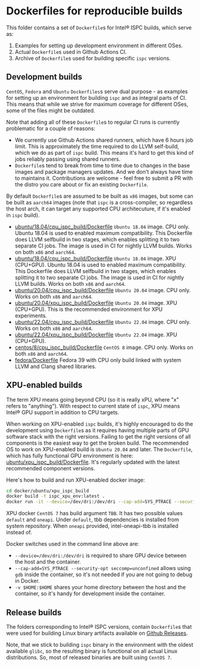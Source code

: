 Dockerfiles for reproducible builds
===================================

This folder contains a set of `Dockerfile`s for Intel® ISPC builds, which serve as:

 1. Examples for setting up development environment in different OSes.
 2. Actual `Dockerfile`s used in Github Actions CI.
 3. Archive of `Dockerfile`s used for building specific `ispc` versions.

Development builds
------------------

`CentOS`, `Fedora` and `Ubuntu` `Dockerfiles`s serve dual purpose - as examples for setting up an environment for building `ispc` and as integral parts of CI. This means that while we strive for maximum coverage for different OSes, some of the files might be outdated.

Note that adding all of these `Dockerfile`s to regular CI runs is currently problematic for a couple of reasons:

 * We currently use Github Actions shared runners, which have 6 hours job limit. This is approximately the time required to do LLVM self-build, which we do as part of `ispc` build. This means it's hard to get this kind of jobs reliably passing using shared runners.
 * `Dockerfile`s tend to break from time to time due to changes in the base images and package managers updates. And we don't always have time to maintains it. Contributions are welcome - feel free to submit a PR with the distro you care about or fix an existing `Dockerfile`.

By default `Dockerfile`s are assumed to be built as `x86` images, but some can be built as `aarch64` images (note that `ispc` is a cross-compiler, so regardless the host arch, it can target any supported CPU architecuture, if it's enabled in `ispc` build).

 * [ubuntu/18.04/cpu\_ispc\_build/Dockerfile](ubuntu/18.04/cpu_ispc_build/Dockerfile) `Ubuntu 18.04` image. CPU only. Ubuntu 18.04 is used to enabled maximum compatibility. This Dockerfile does LLVM selfbuild in two stages, which enables splitting it to two separate CI jobs. The image is used in CI for nightly LLVM builds. Works on both `x86` and `aarch64`.
 * [ubuntu/18.04/cpu\_ispc\_build/Dockerfile](ubuntu/18.04/cpu_ispc_build/Dockerfile) `Ubuntu 18.04` image. XPU (CPU+GPU). Ubuntu 18.04 is used to enabled maximum compatibility. This Dockerfile does LLVM selfbuild in two stages, which enables splitting it to two separate CI jobs. The image is used in CI for nightly LLVM builds. Works on both `x86` and `aarch64`.
 * [ubuntu/20.04/cpu\_ispc\_build/Dockerfile](ubuntu/20.04/cpu_ispc_build/Dockerfile) `Ubuntu 20.04` image. CPU only. Works on both `x86` and `aarch64`.
 * [ubuntu/20.04/xpu\_ispc\_build/Dockerfile](ubuntu/20.04/xpu_ispc_build/Dockerfile) `Ubuntu 20.04` image. XPU (CPU+GPU). This is the recommended environment for XPU experiments.
 * [ubuntu/22.04/cpu\_ispc\_build/Dockerfile](ubuntu/22.04/cpu_ispc_build/Dockerfile) `Ubuntu 22.04` image. CPU only. Works on both `x86` and `aarch64`.
 * [ubuntu/22.04/xpu\_ispc\_build/Dockerfile](ubuntu/22.04/xpu_ispc_build/Dockerfile) `Ubuntu 22.04` image. XPU (CPU+GPU).
 * [centos/8/cpu\_ispc\_build/Dockerfile](centos/8/cpu_ispc_build/Dockerfile) `CentOS 8` image. CPU only. Works on both `x86` and `aarch64`.
 * [fedora/Dockerfile](fedora/Dockerfile) Fedora 39 with CPU only build linked with system LLVM and Clang shared libraries.

XPU-enabled builds
------------------

The term XPU means going beyond CPU (so it is really xPU, where "x" refers to "anything"). With respect to current state of `ispc`, XPU means Intel® GPU support in addition to CPU targets.

When working on XPU-enabled `ispc` builds, it's highly encouraged to do the development using `Dockerfile`s as it requires having multiple parts of GPU software stack with the right versions. Failing to get the right versions of all components is the easiest way to get the broken build. The recommended OS to work on XPU-enabled build is `Ubuntu 20.04` and later. The `Dockerfile`, which has fully functional GPU environment is here: [ubuntu/xpu\_ispc\_build/Dockerfile](ubuntu/xpu_ispc_build/Dockerfile). It's regularly updated with the latest recommended component versions.

Here's how to build and run XPU-enabled docker image:
```bash
cd docker/ubuntu/xpu_ispc_build
docker build -t ispc_xpu_env:latest .
docker run -it --device=/dev/dri:/dev/dri --cap-add=SYS_PTRACE --security-opt seccomp=unconfined -v $HOME:$HOME ispc_xpu_env:latest /bin/bash
```

XPU docker `CentOS 7` has build argument `TBB`. It has two possible values
`default` and `oneapi`. Under `default`, tbb dependencies is installed from
system repository. When `oneapi` provided, intel-oneapi-tbb is installed
instead of.

Docker switches used in the command line above are:
 * `--device=/dev/dri:/dev/dri` is required to share GPU device between the host and the container.
 * `--cap-add=SYS_PTRACE --security-opt seccomp=unconfined` allows using `gdb` inside the container, so it's not needed if you are not going to debug in Docker.
 * `-v $HOME:$HOME` shares your home directory between the host and the container, so it's handy for development inside the container.

Release builds
--------------

The folders corresponding to Intel® ISPC versions, contain `Dockerfile`s that were used for building Linux binary artifacts available on [Github Releases](https://github.com/ispc/ispc/releases).

Note, that we stick to building `ispc` binary in the environment with the oldest available `glibc`, so the resulting binary is functional on all actual Linux distributions. So, most of released binaries are built using `CentOS 7`.
